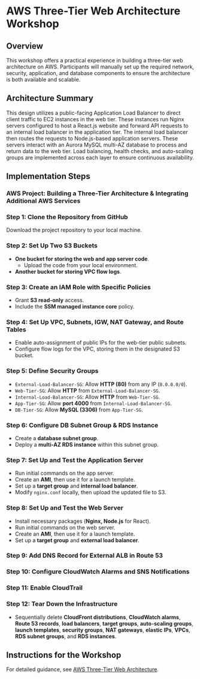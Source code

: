 # AWS Three-Tier Web Architecture Workshop

## Overview
This workshop offers a practical experience in building a three-tier web architecture on AWS. Participants will manually set up the required network, security, application, and database components to ensure the architecture is both available and scalable.

## Architecture Summary
This design utilizes a public-facing Application Load Balancer to direct client traffic to EC2 instances in the web tier. These instances run Nginx servers configured to host a React.js website and forward API requests to an internal load balancer in the application tier. The internal load balancer then routes the requests to Node.js-based application servers. These servers interact with an Aurora MySQL multi-AZ database to process and return data to the web tier. Load balancing, health checks, and auto-scaling groups are implemented across each layer to ensure continuous availability.

## Implementation Steps
### AWS Project: Building a Three-Tier Architecture & Integrating Additional AWS Services

### Step 1: Clone the Repository from GitHub
Download the project repository to your local machine.

### Step 2: Set Up Two S3 Buckets
- **One bucket for storing the web and app server code**.
  - Upload the code from your local environment.
- **Another bucket for storing VPC flow logs**.

### Step 3: Create an IAM Role with Specific Policies
- Grant **S3 read-only** access.
- Include the **SSM managed instance core** policy.

### Step 4: Set Up VPC, Subnets, IGW, NAT Gateway, and Route Tables
- Enable auto-assignment of public IPs for the web-tier public subnets.
- Configure flow logs for the VPC, storing them in the designated S3 bucket.

### Step 5: Define Security Groups
- `External-Load-Balancer-SG`: Allow **HTTP (80)** from any IP (`0.0.0.0/0`).
- `Web-Tier-SG`: Allow **HTTP** from `External-Load-Balancer-SG`.
- `Internal-Load-Balancer-SG`: Allow **HTTP** from `Web-Tier-SG`.
- `App-Tier-SG`: Allow **port 4000** from `Internal-Load-Balancer-SG`.
- `DB-Tier-SG`: Allow **MySQL (3306)** from `App-Tier-SG`.

### Step 6: Configure DB Subnet Group & RDS Instance
- Create a **database subnet group**.
- Deploy a **multi-AZ RDS instance** within this subnet group.

### Step 7: Set Up and Test the Application Server
- Run initial commands on the app server.
- Create an **AMI**, then use it for a launch template.
- Set up a **target group** and **internal load balancer**.
- Modify `nginx.conf` locally, then upload the updated file to S3.

### Step 8: Set Up and Test the Web Server
- Install necessary packages (**Nginx, Node.js** for React).
- Run initial commands on the web server.
- Create an **AMI**, then use it for a launch template.
- Set up a **target group** and **external load balancer**.

### Step 9: Add DNS Record for External ALB in Route 53

### Step 10: Configure CloudWatch Alarms and SNS Notifications

### Step 11: Enable CloudTrail

### Step 12: Tear Down the Infrastructure
- Sequentially delete **CloudFront distributions**, **CloudWatch alarms**, **Route 53 records**, **load balancers**, **target groups**, **auto-scaling groups**, **launch templates**, **security groups**, **NAT gateways**, **elastic IPs**, **VPCs**, **RDS subnet groups**, and **RDS instances**.

## Instructions for the Workshop
For detailed guidance, see [AWS Three-Tier Web Architecture](#).
